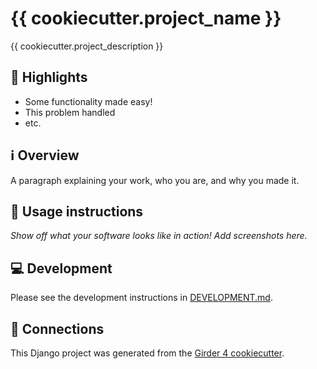 # {{ cookiecutter.project_name }}

{{ cookiecutter.project_description }}


## 🌟 Highlights

- Some functionality made easy!
- This problem handled
- etc.


## ℹ️ Overview

A paragraph explaining your work, who you are, and why you made it.


## 🚀 Usage instructions

*Show off what your software looks like in action! Add screenshots here.*


## 💻 Development

Please see the development instructions in [DEVELOPMENT.md](./DEVELOPMENT.md).


## 🔌 Connections

This Django project was generated from the [Girder 4 cookiecutter](https://github.com/girder/cookiecutter-girder-4).

